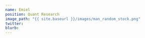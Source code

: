 ```yaml
---
name: Emiel
position: Quant Research
image_path: "{{ site.baseurl }}/images/man_random_stock.png"
twitter:
blurb: 
---
```

